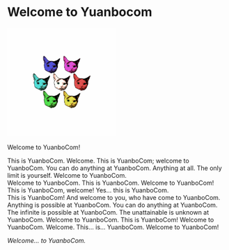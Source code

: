# Welcome to Yuanbocom

<img src="./images/yuanbo.gif" style="image-rendering:crisp-edges" alt="Rainbow spinning heads of Yuanyuan the cat" width="250px">

Welcome to YuanboCom!  

This is YuanboCom. Welcome. This is YuanboCom; welcome to YuanboCom. You can do anything at YuanboCom. Anything at all. The only limit is yourself. Welcome to YuanboCom.  
Welcome to YuanboCom. This is YuanboCom. Welcome to YuanboCom! This is YuanboCom, welcome! Yes... this is YuanboCom.  
This is YuanboCom! And welcome to you, who have come to YuanboCom. Anything is possible at YuanboCom. You can do anything at YuanboCom. 
The infinite is possible at YuanboCom. The unattainable is unknown at YuanboCom. Welcome to YuanboCom. This is YuanboCom!
Welcome to YuanboCom. Welcome. This... is... YuanboCom. Welcome to YuanboCom! 

*Welcome... to YuanboCom.*